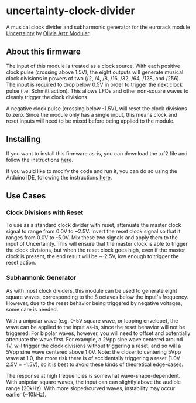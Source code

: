 # uncertainty-clock-divider

A musical clock divider and subharmonic generator for the eurorack module
[Uncertainty](https://github.com/oamodular/uncertainty)
by [Olivia Artz Modular](https://github.com/oamodular).

## About this firmware

The input of this module is treated as a clock source.  With each positive clock
pulse (crossing above 1.5V), the eight outputs will generate musical clock
divisions in powers of two (/2, /4, /8, /16, /32, /64, /128, and /256).  The
input is required to drop below 0.5V in order to trigger the next clock pulse
(i.e. Schmitt action).  This allows LFOs and other non-square waves to cleanly
trigger the clock divisions.

A negative clock pulse (crossing below -1.5V), will reset the clock
divisions to zero.  Since the module only has a single input, this means
clock and reset inputs will need to be mixed before being applied to the module.

## Installing

If you want to install this firmware as-is, you can download the .uf2 file and
follow the instructions [here](https://github.com/oamodular/uncertainty?tab=readme-ov-file#how-to-reinstall-the-default-firmware).

If you would like to modify the code and run it, you can do so using the Arduino
IDE, following the instructions
[here](https://wiki.seeedstudio.com/XIAO-RP2040-with-Arduino/).

## Use Cases

### Clock Divisions with Reset

To use as a standard clock divider with reset, attenuate the master clock signal
to range from 0.0V to ~2.5V.  Invert the reset clock signal so that it ranges
from 0.0V to -5.0V.  Mix these two signals and apply them to the input of
Uncertainty.  This will ensure that the master clock is able to trigger the
clock divisions, but when the reset clock goes high, even if the master clock is
present, the end result will be ~-2.5V, low enough to trigger the reset action.

### Subharmonic Generator

As with most clock dividers, this module can be used to generate eight square
waves, corresponding to the 8 octaves below the input's frequency.  However, due
to the reset behavior being triggered by negative voltages, some care is needed.

With a unipolar wave (e.g. 0-5V square wave, or looping envelope), the wave can
be applied to the input as-is, since the reset behavior will not be triggered.
For bipolar waves, however, you will need to offset and potentially attenuate
the wave first.  For example, a 2Vpp sine wave centered around 1V, will trigger
the clock divisions without triggering a reset, and so will a 5Vpp sine wave
centered above 1.0V.  Note: the closer to centering 5Vpp wave at 1.0, the more
risk there is of accidentally triggering a reset (1.0V - 2.5V = -1.5V), so it
is best to avoid these kinds of theoretical edge-cases.

The response at high frequencies is somewhat wave-shape-dependent.  With
unipolar square waves, the input can can slightly above the audible range
(20kHz).  With more sloped/curved waves, instability may occur earlier
(~10kHz).
